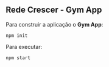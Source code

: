 ## Rede Crescer - Gym App

Para construir a aplicação o **Gym App**:

    npm init

Para executar:

    npm start


